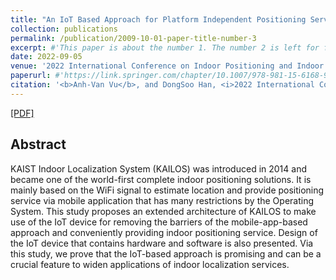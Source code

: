 ```yaml
---
title: "An IoT Based Approach for Platform Independent Positioning Service"
collection: publications
permalink: /publication/2009-10-01-paper-title-number-3
excerpt: #'This paper is about the number 1. The number 2 is left for future work.'
date: 2022-09-05
venue: '2022 International Conference on Indoor Positioning and Indoor Navigation'
paperurl: #'https://link.springer.com/chapter/10.1007/978-981-15-6168-9_12'
citation: '<b>Anh-Van Vu</b>, and DongSoo Han, <i>2022 International Conference on Indoor Positioning and Indoor Navigation</i> <b>IPIN 2022</b>.'
---
```

[[PDF]](http://vanbk.github.io/files/paper3.pdf)

## Abstract
KAIST Indoor Localization System (KAILOS) was introduced in 2014 and became one of the world-first complete indoor positioning solutions. It is mainly based on the WiFi signal to estimate location and provide positioning service via mobile application that has many restrictions by the Operating System. This study proposes an extended architecture of KAILOS to make use of the IoT device for removing the barriers of the mobile-app-based approach and conveniently providing indoor positioning service. Design of the IoT device that contains hardware and software is also presented. Via this study, we prove that the IoT-based approach is promising and can be a crucial feature to widen applications of indoor localization services. 
